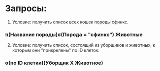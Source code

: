 # Запросы:

1.  Условие: получить список всех кошек породы сфинкс.

### π(Название породы)σ(Порода = "сфинкс") Животные

2. Условие: получить список, состоящий из уборщиков и животных, к которым они "прикрелены" по ID клеток.

### σ(по ID клетки)(Уборщик Х Животное)

